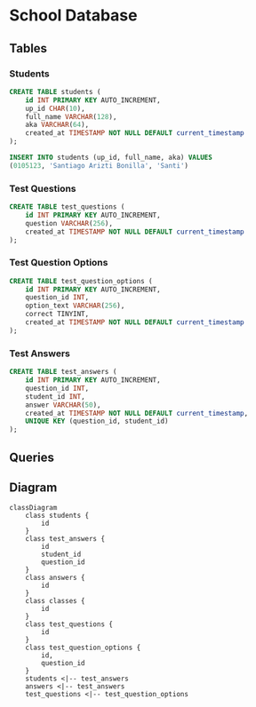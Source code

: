 School Database
===============

Tables
------

### Students

```sql
CREATE TABLE students (
    id INT PRIMARY KEY AUTO_INCREMENT,
    up_id CHAR(10),
    full_name VARCHAR(128),
    aka VARCHAR(64),
    created_at TIMESTAMP NOT NULL DEFAULT current_timestamp
);
```

```sql
INSERT INTO students (up_id, full_name, aka) VALUES
(0105123, 'Santiago Arizti Bonilla', 'Santi')
```

### Test Questions

```sql
CREATE TABLE test_questions (
    id INT PRIMARY KEY AUTO_INCREMENT,
    question VARCHAR(256),
    created_at TIMESTAMP NOT NULL DEFAULT current_timestamp
);
```

### Test Question Options

```sql
CREATE TABLE test_question_options (
    id INT PRIMARY KEY AUTO_INCREMENT,
    question_id INT,
    option_text VARCHAR(256),
    correct TINYINT,
    created_at TIMESTAMP NOT NULL DEFAULT current_timestamp
);
```

### Test Answers

```sql
CREATE TABLE test_answers (
    id INT PRIMARY KEY AUTO_INCREMENT,
    question_id INT,
    student_id INT,
    answer VARCHAR(50),
    created_at TIMESTAMP NOT NULL DEFAULT current_timestamp,
    UNIQUE KEY (question_id, student_id)
);
```

Queries
-------

Diagram
-------

```mermaid
classDiagram
    class students {
        id
    }
    class test_answers {
        id
        student_id
        question_id
    }
    class answers {
        id
    }
    class classes {
        id
    }
    class test_questions {
        id
    }
    class test_question_options {
        id,
        question_id
    }
    students <|-- test_answers
    answers <|-- test_answers
    test_questions <|-- test_question_options
```